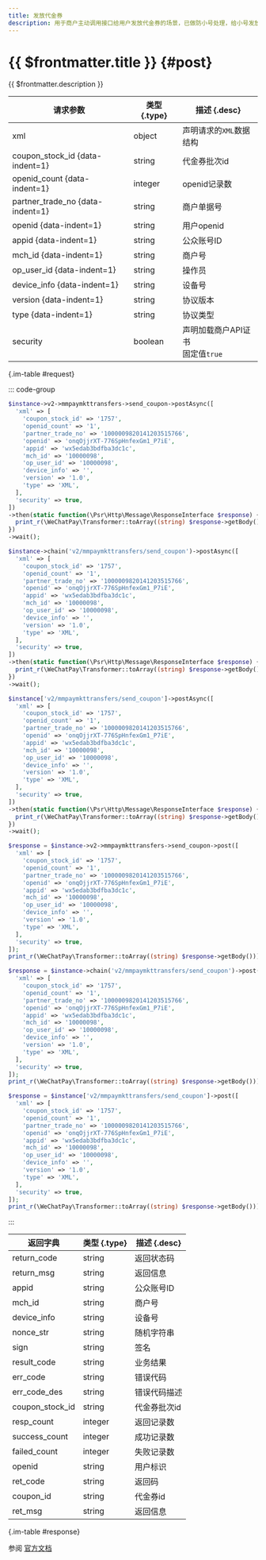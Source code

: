 ```yaml
---
title: 发放代金券
description: 用于商户主动调用接口给用户发放代金券的场景，已做防小号处理，给小号发放代金券将返回错误码。**注意：通过接口发放的代金券不会进入微信卡包**
---
```


# {{ $frontmatter.title }} {#post}

{{ $frontmatter.description }}

| 请求参数 | 类型 {.type} | 描述 {.desc}
| --- | --- | ---
| xml | object | 声明请求的`XML`数据结构
| coupon_stock_id {data-indent=1} | string | 代金券批次id
| openid_count {data-indent=1} | integer | openid记录数
| partner_trade_no {data-indent=1} | string | 商户单据号
| openid {data-indent=1} | string | 用户openid
| appid {data-indent=1} | string | 公众账号ID
| mch_id {data-indent=1} | string | 商户号
| op_user_id {data-indent=1} | string | 操作员
| device_info {data-indent=1} | string | 设备号
| version {data-indent=1} | string | 协议版本
| type {data-indent=1} | string | 协议类型
| security | boolean | 声明加载商户API证书<br/>固定值`true`

{.im-table #request}

::: code-group

```php [异步纯链式]
$instance->v2->mmpaymkttransfers->send_coupon->postAsync([
  'xml' => [
    'coupon_stock_id' => '1757',
    'openid_count' => '1',
    'partner_trade_no' => '1000009820141203515766',
    'openid' => 'onqOjjrXT-776SpHnfexGm1_P7iE',
    'appid' => 'wx5edab3bdfba3dc1c',
    'mch_id' => '10000098',
    'op_user_id' => '10000098',
    'device_info' => '',
    'version' => '1.0',
    'type' => 'XML',
  ],
  'security' => true,
])
->then(static function(\Psr\Http\Message\ResponseInterface $response) {
  print_r(\WeChatPay\Transformer::toArray((string) $response->getBody()));
})
->wait();
```

```php [异步声明式]
$instance->chain('v2/mmpaymkttransfers/send_coupon')->postAsync([
  'xml' => [
    'coupon_stock_id' => '1757',
    'openid_count' => '1',
    'partner_trade_no' => '1000009820141203515766',
    'openid' => 'onqOjjrXT-776SpHnfexGm1_P7iE',
    'appid' => 'wx5edab3bdfba3dc1c',
    'mch_id' => '10000098',
    'op_user_id' => '10000098',
    'device_info' => '',
    'version' => '1.0',
    'type' => 'XML',
  ],
  'security' => true,
])
->then(static function(\Psr\Http\Message\ResponseInterface $response) {
  print_r(\WeChatPay\Transformer::toArray((string) $response->getBody()));
})
->wait();
```

```php [异步属性式]
$instance['v2/mmpaymkttransfers/send_coupon']->postAsync([
  'xml' => [
    'coupon_stock_id' => '1757',
    'openid_count' => '1',
    'partner_trade_no' => '1000009820141203515766',
    'openid' => 'onqOjjrXT-776SpHnfexGm1_P7iE',
    'appid' => 'wx5edab3bdfba3dc1c',
    'mch_id' => '10000098',
    'op_user_id' => '10000098',
    'device_info' => '',
    'version' => '1.0',
    'type' => 'XML',
  ],
  'security' => true,
])
->then(static function(\Psr\Http\Message\ResponseInterface $response) {
  print_r(\WeChatPay\Transformer::toArray((string) $response->getBody()));
})
->wait();
```

```php [同步纯链式]
$response = $instance->v2->mmpaymkttransfers->send_coupon->post([
  'xml' => [
    'coupon_stock_id' => '1757',
    'openid_count' => '1',
    'partner_trade_no' => '1000009820141203515766',
    'openid' => 'onqOjjrXT-776SpHnfexGm1_P7iE',
    'appid' => 'wx5edab3bdfba3dc1c',
    'mch_id' => '10000098',
    'op_user_id' => '10000098',
    'device_info' => '',
    'version' => '1.0',
    'type' => 'XML',
  ],
  'security' => true,
]);
print_r(\WeChatPay\Transformer::toArray((string) $response->getBody()));
```

```php [同步声明式]
$response = $instance->chain('v2/mmpaymkttransfers/send_coupon')->post([
  'xml' => [
    'coupon_stock_id' => '1757',
    'openid_count' => '1',
    'partner_trade_no' => '1000009820141203515766',
    'openid' => 'onqOjjrXT-776SpHnfexGm1_P7iE',
    'appid' => 'wx5edab3bdfba3dc1c',
    'mch_id' => '10000098',
    'op_user_id' => '10000098',
    'device_info' => '',
    'version' => '1.0',
    'type' => 'XML',
  ],
  'security' => true,
]);
print_r(\WeChatPay\Transformer::toArray((string) $response->getBody()));
```

```php [同步属性式]
$response = $instance['v2/mmpaymkttransfers/send_coupon']->post([
  'xml' => [
    'coupon_stock_id' => '1757',
    'openid_count' => '1',
    'partner_trade_no' => '1000009820141203515766',
    'openid' => 'onqOjjrXT-776SpHnfexGm1_P7iE',
    'appid' => 'wx5edab3bdfba3dc1c',
    'mch_id' => '10000098',
    'op_user_id' => '10000098',
    'device_info' => '',
    'version' => '1.0',
    'type' => 'XML',
  ],
  'security' => true,
]);
print_r(\WeChatPay\Transformer::toArray((string) $response->getBody()));
```

:::

| 返回字典 | 类型 {.type} | 描述 {.desc}
| --- | --- | ---
| return_code | string | 返回状态码
| return_msg | string | 返回信息
| appid | string | 公众账号ID
| mch_id | string | 商户号
| device_info | string | 设备号
| nonce_str | string | 随机字符串
| sign | string | 签名
| result_code | string | 业务结果
| err_code | string | 错误代码
| err_code_des | string | 错误代码描述
| coupon_stock_id | string | 代金券批次id
| resp_count | integer | 返回记录数
| success_count | integer | 成功记录数
| failed_count | integer | 失败记录数
| openid | string | 用户标识
| ret_code | string | 返回码
| coupon_id | string | 代金券id
| ret_msg | string | 返回信息

{.im-table #response}

参阅 [官方文档](https://pay.weixin.qq.com/wiki/doc/api/tools/sp_coupon.php?chapter=12_3&index=4)

